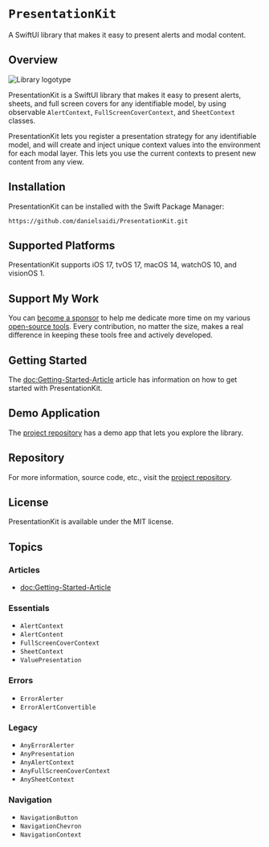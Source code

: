 # ``PresentationKit``

A SwiftUI library that makes it easy to present alerts and modal content.

## Overview

![Library logotype](Logo.png)

PresentationKit is a SwiftUI library that makes it easy to present alerts, sheets, and full screen covers for any identifiable model, by using observable ``AlertContext``, ``FullScreenCoverContext``, and ``SheetContext`` classes.

PresentationKit lets you register a presentation strategy for any identifiable model, and will create and inject unique context values into the environment for each modal layer. This lets you use the current contexts to present new content from any view.



## Installation

PresentationKit can be installed with the Swift Package Manager:

```
https://github.com/danielsaidi/PresentationKit.git
```



## Supported Platforms

PresentationKit supports iOS 17, tvOS 17, macOS 14, watchOS 10, and visionOS 1.



## Support My Work

You can [become a sponsor][Sponsors] to help me dedicate more time on my various [open-source tools][OpenSource]. Every contribution, no matter the size, makes a real difference in keeping these tools free and actively developed.



## Getting Started

The <doc:Getting-Started-Article> article has information on how to get started with PresentationKit.



## Demo Application

The [project repository][Project] has a demo app that lets you explore the library.



## Repository

For more information, source code, etc., visit the [project repository][Project].



## License

PresentationKit is available under the MIT license.



## Topics

### Articles

- <doc:Getting-Started-Article>

### Essentials

- ``AlertContext``
- ``AlertContent``
- ``FullScreenCoverContext``
- ``SheetContext``
- ``ValuePresentation``

### Errors

- ``ErrorAlerter``
- ``ErrorAlertConvertible``

### Legacy

- ``AnyErrorAlerter``
- ``AnyPresentation``
- ``AnyAlertContext``
- ``AnyFullScreenCoverContext``
- ``AnySheetContext``

### Navigation

- ``NavigationButton``
- ``NavigationChevron``
- ``NavigationContext``



[Email]: mailto:daniel.saidi@gmail.com
[Website]: https://danielsaidi.com
[GitHub]: https://github.com/danielsaidi
[OpenSource]: https://danielsaidi.com/opensource
[Sponsors]: https://github.com/sponsors/danielsaidi

[Project]: https://github.com/danielsaidi/PresentationKit

